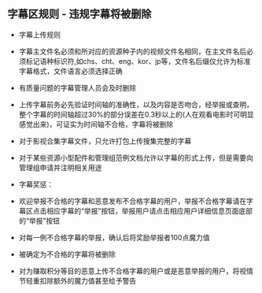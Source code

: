 ## 字幕区规则 - 违规字幕将被删除



* 字幕上传规则

 * 字幕主文件名必须和所对应的资源种子内的视频文件名相同，在主文件名后必须标记语种标识符,如chs、cht、eng、kor、jp等，文件名后缀仅允许为标准字幕格式，文件语言必须选择正确

 * 有质量问题的字幕管理人员会及时删除

 * 上传字幕前务必先验证时间轴的准确性，以及内容是否吻合，经举报或查明，整个字幕的时间轴超过30%的部分误差在0.3秒以上的(人在观看电影时可明显感觉出来)，可证实为时间轴不合格，字幕将被删除

 * 对于影视合集字幕文件，只允许打包上传搜集完整的字幕

 * 对于某些资源小型配件和管理组范例文档允许以字幕的形式上传，但是需要向管理组申请并注明相关用途

* 字幕奖惩：

 * 欢迎举报不合格的字幕和恶意发布不合格字幕的用户，举报不合格字幕请在字幕区点击相应字幕的“举报”按钮，举报用户请点击相应用户详细信息页面底部的“举报”按钮

 * 对每一例不合格字幕的举报，确认后将奖励举报者100点魔力值

 * 被确定为不合格的字幕将被删除

 * 对为赚取积分等目的恶意上传不合格字幕的用户或是恶意举报的用户，将视情节轻重扣除额外的魔力值甚至给予警告



